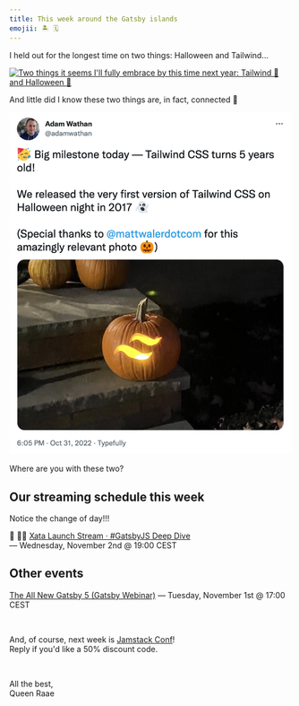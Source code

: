 ```yaml
---
title: This week around the Gatsby islands
emojii: 🏝 🗓
---
```


I held out for the longest time on two things: Halloween and Tailwind...

[![Two things it seems I'll fully embrace by this time next year: Tailwind 🧰
and Halloween 🎃](./Halloween-Tailwind-Tweet.png)](https://twitter.com/raae/status/1586712286827511809)

And little did I know these two things are, in fact, connected 🤯

[![🥳 Big milestone today — Tailwind CSS turns 5 years old! We released the very first version of Tailwind CSS on Halloween night in 2017 👻 (Special thanks to @mattwalerdotcom for this amazingly relevant photo 🎃](./Halloween-Tailwind-Tweet-2.jpg)](https://twitter.com/adamwathan/status/1587128677724291074)

Where are you with these two?

## Our streaming schedule this week

Notice the change of day!!!

🔴 🏴‍☠️ [Xata Launch Stream · #GatsbyJS Deep Dive](https://youtu.be/RFrQjA066sI)  
— Wednesday, November 2nd @ 19:00 CEST

## Other events

[The All New Gatsby 5 (Gatsby Webinar)](https://www.gatsbyjs.com/resources/webinars/gatsby-v5/)
— Tuesday, November 1st @ 17:00 CEST

&nbsp;

And, of course, next week is [Jamstack Conf](https://jamstack.org/conf/)!  
Reply if you'd like a 50% discount code.

&nbsp;

All the best,  
Queen Raae
